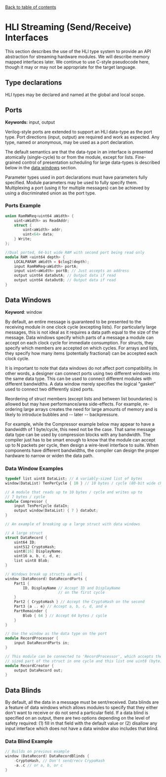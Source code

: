 [Back to table of contents](index.md#Table-of-contents)

# HLI Streaming (Send/Receive) Interfaces

This section describes the use of the HLI type system to provide an API
abstraction for streaming hardware modules. We will describe memory
mapped interfaces later. We continue to use C-style pseudocode here,
though it may or may not be appropriate for the target language.

## Type declarations

HLI types may be declared and named at the global and local scope.

## Ports

**Keywords:** input, output

Verilog-style ports are extended to support an HLI data-type as the port
type. Port directions (input, output) are required and work as expected.
Any type, named or anonymous, may be used as a port declaration.

The default semantics are that the data-type in an interface is
presented atomically (single-cycle) to or from the module, except for
lists. Fine-grained control of presentation scheduling for large
data-types is described below in the [data windows](#data-windows)
section.

Parameter types used in port declarations must have parameters fully
specified. Module parameters may be used to fully specify them.
Multiplexing a port (using it for multiple messages) can be achieved by
using a discriminated union as the port type.

### Ports Example

```c++
union RamRWReq<uint64 aWidth> {
    uint<aWidth> as ReadAddr;
    struct {
        uint<aWidth> addr;
        uint<64> data;
    } Write;
};

//Dual ported, 64-bit wide RAM with second port being read only
module RAM <uint64 depth> {
    LOCALPARAM aWidth = $clog2(depth);
    input RamRWReq<aWidth> portA;
    input uint<aWidth> portB; // Just accepts an address
    output uint64 dataOutA; // Output data if read
    output uint64 dataOutB; // Output data if read
}
```

## Data Windows

**Keyword**: window

By default, an entire message is guaranteed to be presented to the
receiving module in one clock cycle (excepting lists). For particularly
large messages, this is not ideal as it requires a data path equal to
the size of the message. Data windows specify which parts of a message a
module can accept on each clock cycle for immediate consumption. For
structs, they specify which members are accepted on which cycles. For
arrays and lists, they specify how many items (potentially fractional)
can be accepted each clock cycle.

It is important to note that data windows do not affect port
compatibility. In other words, a designer can connect ports using two
different windows into the same data type. This can be used to connect
different modules with different bandwidths. A data window merely
specifies the logical "gasket" used to connect two differently sized
ports.

Reordering of struct members (except lists and between list boundaries)
is allowed but may have performance/area side-effects. For example,
re-ordering large arrays creates the need for large amounts of memory
and is likely to introduce bubbles and -- later -- backpressure.

For example, while the Compressor example below may appear to have a
bandwidth of 1 byte/cycle, this need not be the case. That same message
data type can be used by compression blocks with any bandwidth. The
compiler just has to be smart enough to know that the module can accept
up to N packets per cycle, then design a wire-level interface to suite.
When components have different bandwidths, the compiler can design the
proper hardware to narrow or widen the data path.

### Data Window Examples

```c++
typedef list uint8 DataList; // A variably-sized list of bytes
window(DataList) TenPerCycle { 10 } // 10 bytes / cycle (80-bit wide channel)

// A module that reads up to 10 bytes / cycle and writes up to
// 7 bytes / cycle
module Compressor {
    input TenPerCycle dataIn;
    output window(DataList) { 7 } dataOut;
}
```

```c++
// An example of breaking up a large struct with data windows

// A large struct
struct DataRecord {
    uint64 ID;
    uint512 CryptoHash;
    uint8[16] DisplayName;
    uint16 a, b, c, d, e;
    list uint8 Blob;
}

// Windows break up structs as well
window (DataRecord) DataRecordParts {
    Part1 {
        ID, DisplayName // Accept ID and DisplayName
                        // on the first cycle
    }
    Part2 { CryptoHash } // Accept the CryptoHash on the second
    Part3 {a .. e} // Accept a, b, c, d, and e
    PartRemainder {
        Blob { 64 } // Accept 64 bytes / cycle
    }
}

// Use the window as the data type on the port
module RecordProcessor {
    input DataRecordParts in;
}

// This module can be connected to 'RecordProcessor', which accepts the staticly
// sized part of the struct in one cycle and this list one uint8 (byte) at a time
module RecordCreator {
    output DataRecord out;
}
```

## Data Blinds

By default, all the data in a message must be sent/received. Data blinds
are a feature of data windows which allows modules to specify that they
either don't want to receive or do not send a particular field. If a
data blind is specified on an output, there are two options depending on
the level of safety required: (1) fill in that field with the default
value or (2) disallow any input interface which does not have a data
window also includes that blind.

### Data Blind Example

```c++
// Builds on previous example
window (DataRecord) DataRecordBlinds {
    -CryptoHash, // Don't send/recv CrypoHash
    -a..c // or a, b, or c
}
```
